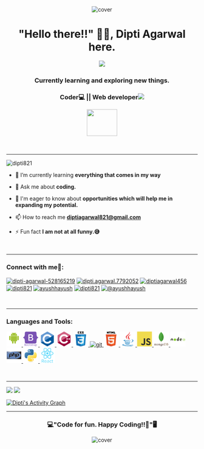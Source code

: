 

<!--
**Dipti821/Dipti821** is a ✨ _special_ ✨ repository because its `README.md` (this file) appears on your GitHub profile.

Here are some ideas to get you started:

- 🔭 I’m currently working on ...
- 🌱 I’m currently learning ...
- 👯 I’m looking to collaborate on ...
- 🤔 I’m looking for help with ...
- 💬 Ask me about ...
- 📫 How to reach me: ...
- 😄 Pronouns: ...
- ⚡ Fun fact: ...
-->


<div align="center">
<img width="100%" height = "250px" src="https://media.giphy.com/media/pOEbLRT4SwD35IELiQ/giphy.gif" alt="cover" />
</div>
<h1 align="center">"Hello there!!" 👋🏻, Dipti Agarwal here.</h1>
<div align="center">
<img src="https://camo.githubusercontent.com/e1000ab8b19bfa53bb783de70925d854bb1e0142f9f8242de4aab94bf53d64ef/68747470733a2f2f692e70696e696d672e636f6d2f6f726967696e616c732f30302f34622f31372f30303462313733663665336436383433646631303131346530383766333061382e676966" width="40px">
</div>
<h3 align="center">Currently learning and exploring new things.</h3>
<h3 align="center"><b>Coder💻 || Web developer<img src="https://github.com/Riya-Panhotra/Riya-Panhotra/blob/main/image/Developer.gif?raw=true" width="10px"></b></h3>

<p align="center">
  <img src="https://media.giphy.com/media/WUlplcMpOCEmTGBtBW/giphy.gif" width="80" height="70">
</p>


<br/>
<hr>

<p align="left"> <img src="https://komarev.com/ghpvc/?username=dipti821&label=Profile%20views&color=0e75b6&style=flat" alt="dipti821" /> </p>

- 🌱 I’m currently learning **everything that comes in my way**

- 💬 Ask me about **coding.**

- 🤝 I'm eager to know about **opportunities which will help me in expanding my potential.** 

- 📫 How to reach me **diptiagarwal821@gmail.com**

- ⚡ Fun fact **I am not at all funny.😅**

<br/>
<hr>

<h3 align="left">Connect with me🤝:</h3>
<p align="left">
<a href="https://linkedin.com/in/dipti-agarwal-528165219" target="blank"><img align="center" src="https://raw.githubusercontent.com/rahuldkjain/github-profile-readme-generator/master/src/images/icons/Social/linked-in-alt.svg" alt="dipti-agarwal-528165219" height="30" width="40" /></a>
<a href="https://fb.com/dipti.agarwal.7792052" target="blank"><img align="center" src="https://raw.githubusercontent.com/rahuldkjain/github-profile-readme-generator/master/src/images/icons/Social/facebook.svg" alt="dipti.agarwal.7792052" height="30" width="40" /></a>
<a href="https://instagram.com/diptiagarwal456" target="blank"><img align="center" src="https://raw.githubusercontent.com/rahuldkjain/github-profile-readme-generator/master/src/images/icons/Social/instagram.svg" alt="diptiagarwal456" height="30" width="40" /></a>
<a href="https://www.codechef.com/users/dipti821" target="blank"><img align="center" src="https://cdn.jsdelivr.net/npm/simple-icons@3.1.0/icons/codechef.svg" alt="dipti821" height="30" width="40" /></a>
<a href="https://www.hackerrank.com/ayushhayush" target="blank"><img align="center" src="https://raw.githubusercontent.com/rahuldkjain/github-profile-readme-generator/master/src/images/icons/Social/hackerrank.svg" alt="ayushhayush" height="30" width="40" /></a>
<a href="https://codeforces.com/profile/dipti821" target="blank"><img align="center" src="https://cdn.jsdelivr.net/npm/simple-icons@3.0.1/icons/codeforces.svg" alt="dipti821" height="30" width="40" /></a>
<a href="https://www.hackerearth.com/@ayushhayush" target="blank"><img align="center" src="https://raw.githubusercontent.com/rahuldkjain/github-profile-readme-generator/master/src/images/icons/Social/hackerearth.svg" alt="@ayushhayush" height="30" width="40" /></a>
</p>

<br/>
<hr>
<h3 align="left">Languages and Tools:</h3>
<p align="left"> <a href="https://developer.android.com" target="_blank"> <img src="https://raw.githubusercontent.com/devicons/devicon/master/icons/android/android-original-wordmark.svg" alt="android" width="40" height="40"/> </a> <a href="https://getbootstrap.com" target="_blank"> <img src="https://raw.githubusercontent.com/devicons/devicon/master/icons/bootstrap/bootstrap-plain-wordmark.svg" alt="bootstrap" width="40" height="40"/> </a> <a href="https://www.cprogramming.com/" target="_blank"> <img src="https://raw.githubusercontent.com/devicons/devicon/master/icons/c/c-original.svg" alt="c" width="40" height="40"/> </a> <a href="https://www.w3schools.com/cpp/" target="_blank"> <img src="https://raw.githubusercontent.com/devicons/devicon/master/icons/cplusplus/cplusplus-original.svg" alt="cplusplus" width="40" height="40"/> </a> <a href="https://www.w3schools.com/css/" target="_blank"> <img src="https://raw.githubusercontent.com/devicons/devicon/master/icons/css3/css3-original-wordmark.svg" alt="css3" width="40" height="40"/> </a> <a href="https://git-scm.com/" target="_blank"> <img src="https://www.vectorlogo.zone/logos/git-scm/git-scm-icon.svg" alt="git" width="40" height="40"/> </a> <a href="https://www.w3.org/html/" target="_blank"> <img src="https://raw.githubusercontent.com/devicons/devicon/master/icons/html5/html5-original-wordmark.svg" alt="html5" width="40" height="40"/> </a> <a href="https://www.java.com" target="_blank"> <img src="https://raw.githubusercontent.com/devicons/devicon/master/icons/java/java-original.svg" alt="java" width="40" height="40"/> </a> <a href="https://developer.mozilla.org/en-US/docs/Web/JavaScript" target="_blank"> <img src="https://raw.githubusercontent.com/devicons/devicon/master/icons/javascript/javascript-original.svg" alt="javascript" width="40" height="40"/> </a> <a href="https://www.mongodb.com/" target="_blank"> <img src="https://raw.githubusercontent.com/devicons/devicon/master/icons/mongodb/mongodb-original-wordmark.svg" alt="mongodb" width="40" height="40"/> </a> <a href="https://nodejs.org" target="_blank"> <img src="https://raw.githubusercontent.com/devicons/devicon/master/icons/nodejs/nodejs-original-wordmark.svg" alt="nodejs" width="40" height="40"/> </a> <a href="https://www.php.net" target="_blank"> <img src="https://raw.githubusercontent.com/devicons/devicon/master/icons/php/php-original.svg" alt="php" width="40" height="40"/> </a> <a href="https://www.python.org" target="_blank"> <img src="https://raw.githubusercontent.com/devicons/devicon/master/icons/python/python-original.svg" alt="python" width="40" height="40"/> </a> <a href="https://reactjs.org/" target="_blank"> <img src="https://raw.githubusercontent.com/devicons/devicon/master/icons/react/react-original-wordmark.svg" alt="react" width="40" height="40"/> </a> </p>

<br/>
<hr>

<p align="left">
  <img width="48%" src="https://github-readme-stats.vercel.app/api?username=dipti821&show_icons=true&theme=tokyonight" />
  <img width="48%" src="https://github-readme-streak-stats.herokuapp.com/?user=dipti821&theme=tokyonight" />
</p>
<a href="https://github.com/dipti821/dipti821"><img alt=" Dipti's Activity Graph" src="https://activity-graph.herokuapp.com/graph?username=dipti821&bg_color=1F222E&color=F8D866&line=F85D7F&point=FFFFFF&hide_border=true" /></a>


<br/>
<hr>

<h3 align="center">💻"Code for fun. Happy Coding!!🙂"🖥️</h3>
<div align="center">
<img width="100%" height = "200px" src="https://media.giphy.com/media/NPXkCN2FutVO1Nt4P9/giphy.gif" alt="cover" />
</div>

